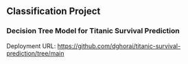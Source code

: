 ## Classification Project

### Decision Tree Model for Titanic Survival Prediction

Deployment URL: https://github.com/dghorai/titanic-survival-prediction/tree/main
